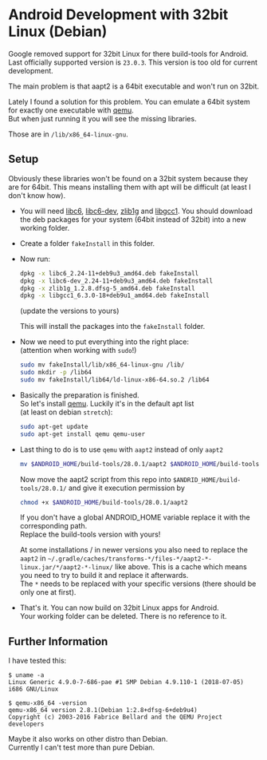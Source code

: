 # Android Development with 32bit Linux (Debian)

Google removed support for 32bit Linux for there build-tools for Android.
Last officially supported version is `23.0.3`. This version is too old for current development.

The main problem is that aapt2 is a 64bit executable and won't run on 32bit.

Lately I found a solution for this problem.
You can emulate a 64bit system for exactly one executable with [qemu](https://www.qemu.org/).  
But when just running it you will see the missing libraries. 

Those are in `/lib/x86_64-linux-gnu`.

## Setup

Obviously these libraries won't be found on a 32bit system because they are for 64bit.
This means installing them with apt will be difficult (at least I don't know how).

- You will need [libc6](https://packages.debian.org/stretch/amd64/libc6), [libc6-dev](https://packages.debian.org/stretch/amd64/libc6-dev), [zlib1g](https://packages.debian.org/stretch/amd64/zlib1g) and [libgcc1](https://packages.debian.org/stretch/amd64/libgcc1).
You should download the deb packages for your system (64bit instead of 32bit) into a new working folder.
- Create a folder `fakeInstall` in this folder.
- Now run:

  ```bash
  dpkg -x libc6_2.24-11+deb9u3_amd64.deb fakeInstall
  dpkg -x libc6-dev_2.24-11+deb9u3_amd64.deb fakeInstall
  dpkg -x zlib1g_1.2.8.dfsg-5_amd64.deb fakeInstall
  dpkg -x libgcc1_6.3.0-18+deb9u1_amd64.deb fakeInstall
  ``` 
  (update the versions to yours)
  
  This will install the packages into the `fakeInstall` folder.
- Now we need to put everything into the right place:  
  (attention when working with `sudo`!)
  
  ```bash
  sudo mv fakeInstall/lib/x86_64-linux-gnu /lib/
  sudo mkdir -p /lib64
  sudo mv fakeInstall/lib64/ld-linux-x86-64.so.2 /lib64
  ```
- Basically the preparation is finished.  
  So let's install [qemu](https://www.qemu.org/). Luckily it's in the default apt list  
  (at least on debian `stretch`):
  
  ```bash
  sudo apt-get update
  sudo apt-get install qemu qemu-user
  ```
- Last thing to do is to use `qemu` with `aapt2` instead of only `aapt2`

  ```bash
  mv $ANDROID_HOME/build-tools/28.0.1/aapt2 $ANDROID_HOME/build-tools/28.0.1/_aapt2
  ```
  Now move the aapt2 script from this repo into `$ANDRID_HOME/build-tools/28.0.1/` and give it execution permission by
  ```bash
  chmod +x $ANDROID_HOME/build-tools/28.0.1/aapt2
  ```
  
  If you don't have a global ANDROID_HOME variable replace it with the corresponding path.  
  Replace the build-tools version with yours!
  
  At some installations / in newer versions you also need to replace the `aapt2` in
  `~/.gradle/caches/transforms-*/files-*/aapt2-*-linux.jar/*/aapt2-*-linux/` like above.
  This is a cache which means you need to try to build it and replace it afterwards.  
  The `*` needs to be replaced with your specific versions (there should be only one at first).
  
- That's it. You can now build on 32bit Linux apps for Android.  
  Your working folder can be deleted. There is no reference to it.

## Further Information
I have tested this:  
```
$ uname -a
Linux Generic 4.9.0-7-686-pae #1 SMP Debian 4.9.110-1 (2018-07-05) i686 GNU/Linux

$ qemu-x86_64 -version
qemu-x86_64 version 2.8.1(Debian 1:2.8+dfsg-6+deb9u4)
Copyright (c) 2003-2016 Fabrice Bellard and the QEMU Project developers
```
Maybe it also works on other distro than Debian.  
Currently I can't test more than pure Debian.

